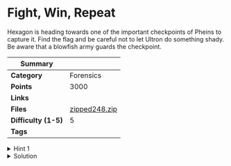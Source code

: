 # Fight, Win, Repeat

Hexagon is heading towards one of the important checkpoints of Pheins to capture it. Find the flag
and be careful not to let Ultron do something shady. Be aware that a blowfish army guards the
checkpoint.

| Summary              |                                                                                                   |
| -------------------- | ------------------------------------------------------------------------------------------------- |
| **Category**         | Forensics                                                                                         |
| **Points**           | 3000                                                                                              |
| **Links**            |                                                                                                   |
| **Files**            | [zipped248.zip](https://ctf.hexhimalaya.com/files/6fef3539e072f9ac32dfa5cc912a9045/Zipped248.zip) |
| **Difficulty (1-5)** | 5                                                                                                 |
| **Tags**             |                                                                                                   |

<details>
  <summary>Hint 1</summary>

The files are not what they look like.

</details>

<details>
<summary>Solution</summary>
  
### Follow the process below.
    
Here, we get a zipped file named zipped249.zip which on opening we get another zipped file
with the name zipped248 and so on. Therefore, there are files zipped 249 times. Let’s try to
unzip them using some program as it would be tedious to do it manually.

```py code
from zipfile import ZipFile
zipObj = ZipFile('Zipped0.zip', 'w')
zipObj.write('/content/flag.txt')
for i in range(1,249):
  zipObj = ZipFile('Zipped'+str(i)+'.zip', 'w')
  zipObj.write('Zipped'+str(i-1)+'.zip')
  zipObj.close()
```

Now we get a .wav file in the final unzip. On inspecting the .wav file with any sound steganography tool like DeepSound we find two .ppt files. The catch here is that only one of the files has the original flag hidden in it and the other file is just a diversion. A .ppt can be easily converted to a .zip file and the contents hidden in it can be viewed accordingly. https://support.microsoft.com/en-us/office/extract-files-or-objects-from-a-powerpoint-file-85511e6f-9e76-41ad-8424-eab8a5bbc517

First, change the extension from .ppt to .zip then view the zipped folder. You will find a hidden file in ppt>slidemasters>.hidden. The wrong file just has a rot 13 encryption with the message “YOU ARE AT THE WRONG PLACE”. On opening the correct file you can find a blowfish encryption and a text message pointing to the password of the blowfish encryption ie.HEX.
http://blowfish.online-domain-tools.com/

On decryption, we can find the flag.

<details>
<summary>Disclose answer ?</summary>
```copy
CTF{70u_f0und_m3}
```

</details>

</details>
